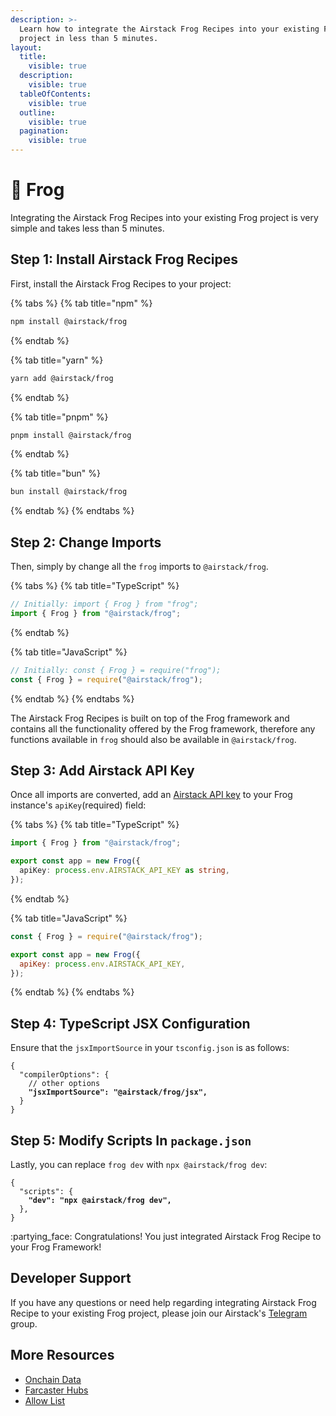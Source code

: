 ```yaml
---
description: >-
  Learn how to integrate the Airstack Frog Recipes into your existing Frog
  project in less than 5 minutes.
layout:
  title:
    visible: true
  description:
    visible: true
  tableOfContents:
    visible: true
  outline:
    visible: true
  pagination:
    visible: true
---
```


# 🐸 Frog

Integrating the Airstack Frog Recipes into your existing Frog project is very simple and takes less than 5 minutes.&#x20;

## Step 1: Install Airstack Frog Recipes

First, install the Airstack Frog Recipes to your project:

{% tabs %}
{% tab title="npm" %}
```bash
npm install @airstack/frog
```
{% endtab %}

{% tab title="yarn" %}
```bash
yarn add @airstack/frog
```
{% endtab %}

{% tab title="pnpm" %}
```bash
pnpm install @airstack/frog
```
{% endtab %}

{% tab title="bun" %}
```bash
bun install @airstack/frog
```
{% endtab %}
{% endtabs %}

## Step 2: Change Imports

Then, simply by change all the `frog` imports to `@airstack/frog`.

{% tabs %}
{% tab title="TypeScript" %}
```typescript
// Initially: import { Frog } from "frog";
import { Frog } from "@airstack/frog";
```
{% endtab %}

{% tab title="JavaScript" %}
```javascript
// Initially: const { Frog } = require("frog");
const { Frog } = require("@airstack/frog");
```
{% endtab %}
{% endtabs %}

The Airstack Frog Recipes is built on top of the Frog framework and contains all the functionality offered by the Frog framework, therefore any functions available in `frog` should also be available in `@airstack/frog`.

## Step 3: Add Airstack API Key

Once all imports are converted, add an [Airstack API key](../../../get-started/get-api-key.md) to your Frog instance's `apiKey`(required) field:

{% tabs %}
{% tab title="TypeScript" %}
```typescript
import { Frog } from "@airstack/frog";

export const app = new Frog({
  apiKey: process.env.AIRSTACK_API_KEY as string,
});
```
{% endtab %}

{% tab title="JavaScript" %}
```javascript
const { Frog } = require("@airstack/frog");

export const app = new Frog({
  apiKey: process.env.AIRSTACK_API_KEY,
});
```
{% endtab %}
{% endtabs %}

## Step 4: TypeScript JSX Configuration

Ensure that the `jsxImportSource` in your `tsconfig.json` is as follows:

<pre class="language-json" data-title="tsconfig.json"><code class="lang-json">{
  "compilerOptions": {
    // other options
<strong>    "jsxImportSource": "@airstack/frog/jsx",
</strong>  }
}
</code></pre>

## Step 5: Modify Scripts In `package.json`

Lastly, you can replace `frog dev` with `npx @airstack/frog dev`:

<pre class="language-json" data-title="package.json"><code class="lang-json">{
  "scripts": { 
<strong>    "dev": "npx @airstack/frog dev",
</strong>  },
}
</code></pre>

:partying\_face: Congratulations! You just integrated Airstack Frog Recipe to your Frog Framework!

## Developer Support

If you have any questions or need help regarding integrating Airstack Frog Recipe to your existing Frog project, please join our Airstack's [Telegram](https://t.me/+1k3c2FR7z51mNDRh) group.

## More Resources

* [Onchain Data](../airstack-frog-recipes-and-middleware/onchain-data.md)
* [Farcaster Hubs](../airstack-frog-recipes-and-middleware/farcaster-hubs.md)
* [Allow List](../airstack-frog-recipes-and-middleware/allow-list.md)
